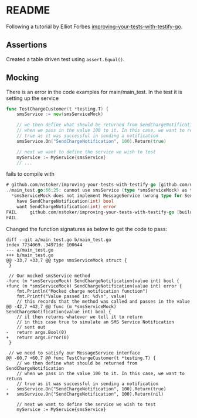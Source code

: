 # README

Following a tutorial by Elliot Forbes [improving-your-tests-with-testify-go](https://tutorialedge.net/golang/improving-your-tests-with-testify-go/).

## Assertions

Created a table driven test using `assert.Equal()`.

## Mocking

There is an error in the code examples for main/main_test. In the test it is setting up the service

```go
func TestChargeCustomer(t *testing.T) {
    smsService := new(smsServiceMock)

    // we then define what should be returned from SendChargeNotification
    // when we pass in the value 100 to it. In this case, we want to return
    // true as it was successful in sending a notification
    smsService.On("SendChargeNotification", 100).Return(true)

    // next we want to define the service we wish to test
    myService := MyService{smsService}
    // ...
```

fails to compile with

```go
# github.com/nstoker/improving-your-tests-with-testify-go [github.com/nstoker/improving-your-tests-with-testify-go.test]
./main_test.go:66:25: cannot use smsService (type *smsServiceMock) as type MessageService in field value:
  *smsServiceMock does not implement MessageService (wrong type for SendChargeNotification method)
    have SendChargeNotification(int) bool
    want SendChargeNotification(int) error
FAIL     github.com/nstoker/improving-your-tests-with-testify-go [build failed]
FAIL
```

Changed the function signatures as below to get the code to pass:

```code
diff --git a/main_test.go b/main_test.go
index 7734069..34971dc 100644
--- a/main_test.go
+++ b/main_test.go
@@ -33,7 +33,7 @@ type smsServiceMock struct {
 }
 
 // Our mocked smsService method
-func (m *smsServiceMock) SendChargeNotification(value int) bool {
+func (m *smsServiceMock) SendChargeNotification(value int) error {
    fmt.Println("Mocked charge notification function")
    fmt.Printf("Value passed in: %d\n", value)
    // this records that the method was called and passes in the value
@@ -42,7 +42,7 @@ func (m *smsServiceMock) SendChargeNotification(value int) bool {
    // it then returns whatever we tell it to return
    // in this case true to simulate an SMS Service Notification
    // sent out
-   return args.Bool(0)
+   return args.Error(0)
 }
 
 // we need to satisfy our MessageService interface
@@ -60,7 +60,7 @@ func TestChargeCustomer(t *testing.T) {
    // we then define what should be returned from SendChargeNotification
    // when we pass in the value 100 to it. In this case, we want to return
    // true as it was successful in sending a notification
-   smsService.On("SendChargeNotification", 100).Return(true)
+   smsService.On("SendChargeNotification", 100).Return(nil)
 
    // next we want to define the service we wish to test
    myService := MyService{smsService}
```
